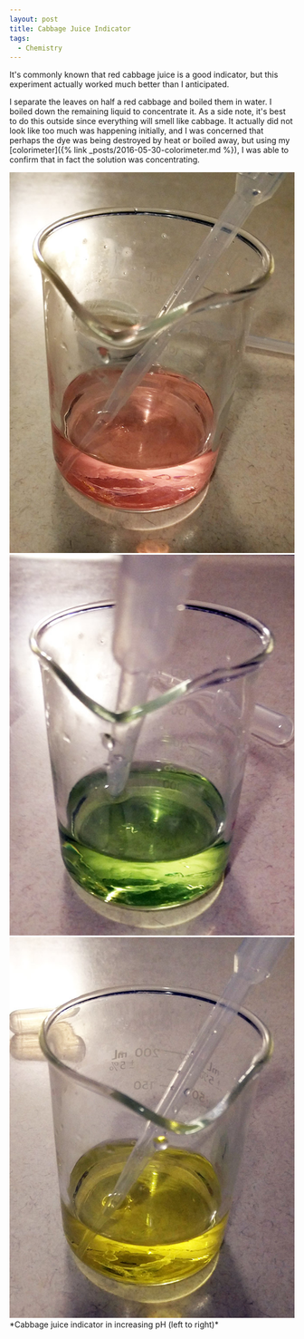 ```yaml
---
layout: post
title: Cabbage Juice Indicator
tags:
  - Chemistry
---
```


It's commonly known that red cabbage juice is a good indicator, but this experiment actually worked much better than I anticipated.
<!--more-->
I separate the leaves on half a red cabbage and boiled them in water. I boiled down the remaining liquid to concentrate it. As a side note, it's best to do this outside since everything will smell like cabbage. It actually did not look like too much was happening initially, and I was concerned that perhaps the dye was being destroyed by heat or boiled away, but using my [colorimeter]({% link _posts/2016-05-30-colorimeter.md %}), I was able to confirm that in fact the solution was concentrating.

<div class="center">
    <img src="/assets/img/cabbage/cabbagered.jpg" alt="Cabbage indicator red" class="three-image-row">
    <img src="/assets/img/cabbage/cabbagegreen.jpg" alt="Cabbage indicator green" class="three-image-row">
    <img src="/assets/img/cabbage/cabbageyellow.jpg" alt="Cabbage indicator yellow" class="three-image-row">
</div>
*Cabbage juice indicator in increasing pH (left to right)*
